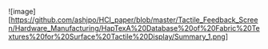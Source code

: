 ![image][https://github.com/ashjpo/HCI_paper/blob/master/Tactile_Feedback_Screen/Hardware_Manufacturing/HapTexA%20Database%20of%20Fabric%20Textures%20for%20Surface%20Tactile%20Display/Summary_1.png]
